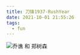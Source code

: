 ```yaml
---
title: 刀锋1937-RushYear
date: 2021-10-01 21:55:26
tags:
  - fun
---
```


![乔谯 和 郑树森](images/刀锋1937-RushYear/4fe07e3143415ee1ba984eee0e43ff1b.png)


